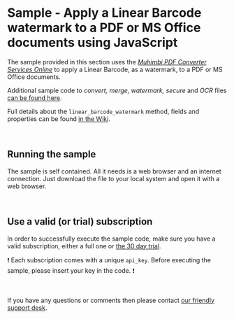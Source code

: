 # Sample - Apply a Linear Barcode watermark to a PDF or MS Office documents using JavaScript

The sample provided in this section uses the [*Muhimbi PDF Converter Services Online*](https://github.com/Muhimbi/PDF-Converter-Services-Online) to apply a Linear Barcode, as a watermark, to a PDF or MS Office documents. 

Additional sample code to *convert, merge, watermark, secure* and *OCR* files [can be found here](../../).

Full details about the `linear_barcode_watermark` method, fields and properties can be found [in the Wiki](https://github.com/Muhimbi/PDF-Converter-Services-Online/wiki/API:-linear_barcode_watermark).

<br>

## Running the sample

The sample is self contained. All it needs is a web browser and an internet connection. Just download the file to your local system and open it with a web browser.

<br>

## Use a valid (or trial) subscription

In order to successfully execute the sample code, make sure you have a valid subscription, either a full one or [the 30 day trial](https://support.muhimbi.com/hc/en-us/articles/115002816048-Getting-started-with-the-PDF-Converter-Services-Online).

:exclamation: Each subscription comes with a unique `api_key`. Before executing the sample, please insert your key in the code. :exclamation:


<br>

If you have any questions or comments then please contact [our friendly support desk](http://www.muhimbi-online.com/contact).
